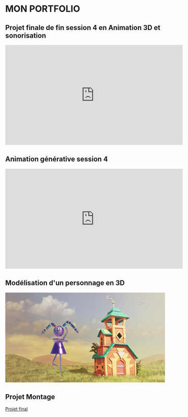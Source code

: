 # MON PORTFOLIO

## Projet finale de fin session 4 en Animation 3D et sonorisation

<iframe width="560" height="315" src="https://www.youtube.com/embed/Ymdzi_aRClY?si=NrR40YVulSmvIkut" title="YouTube video player" frameborder="0" allow="accelerometer; autoplay; clipboard-write; encrypted-media; gyroscope; picture-in-picture; web-share" allowfullscreen></iframe>


## Animation générative session 4

<iframe width="560" height="315" src="https://www.youtube.com/embed/ZPlIBzpbd74?si=RUe6Yk58LknnGXyR" title="YouTube video player" frameborder="0" allow="accelerometer; autoplay; clipboard-write; encrypted-media; gyroscope; picture-in-picture; web-share" allowfullscreen></iframe>


## Modélisation d'un personnage en 3D
![personnage3d](medias/personnage3D.png)


## Projet Montage
[Projet final](https://www.youtube.com/watch?v=DopjOhoVE_M)
